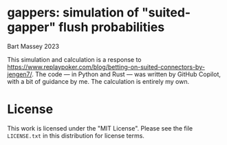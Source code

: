 # gappers: simulation of "suited-gapper" flush probabilities
Bart Massey 2023

This simulation and calculation is a response to
<https://www.replaypoker.com/blog/betting-on-suited-connectors-by-jengen7/>.
The code — in Python and Rust — was written by GitHub
Copilot, with a bit of guidance by me. The calculation is
entirely my own.

# License

This work is licensed under the "MIT License". Please see the file
`LICENSE.txt` in this distribution for license terms.
